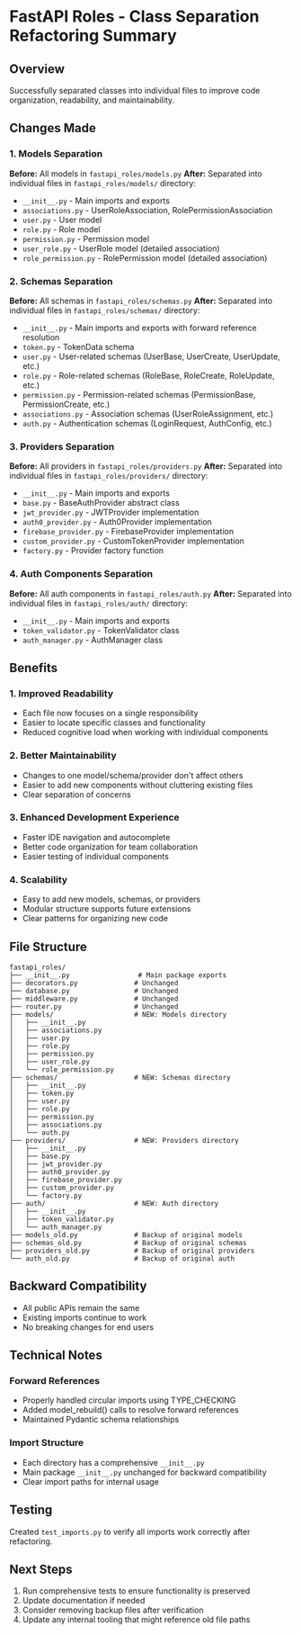 # FastAPI Roles - Class Separation Refactoring Summary

## Overview
Successfully separated classes into individual files to improve code organization, readability, and maintainability.

## Changes Made

### 1. Models Separation
**Before:** All models in `fastapi_roles/models.py`
**After:** Separated into individual files in `fastapi_roles/models/` directory:

- `__init__.py` - Main imports and exports
- `associations.py` - UserRoleAssociation, RolePermissionAssociation
- `user.py` - User model
- `role.py` - Role model  
- `permission.py` - Permission model
- `user_role.py` - UserRole model (detailed association)
- `role_permission.py` - RolePermission model (detailed association)

### 2. Schemas Separation
**Before:** All schemas in `fastapi_roles/schemas.py`
**After:** Separated into individual files in `fastapi_roles/schemas/` directory:

- `__init__.py` - Main imports and exports with forward reference resolution
- `token.py` - TokenData schema
- `user.py` - User-related schemas (UserBase, UserCreate, UserUpdate, etc.)
- `role.py` - Role-related schemas (RoleBase, RoleCreate, RoleUpdate, etc.)
- `permission.py` - Permission-related schemas (PermissionBase, PermissionCreate, etc.)
- `associations.py` - Association schemas (UserRoleAssignment, etc.)
- `auth.py` - Authentication schemas (LoginRequest, AuthConfig, etc.)

### 3. Providers Separation
**Before:** All providers in `fastapi_roles/providers.py`
**After:** Separated into individual files in `fastapi_roles/providers/` directory:

- `__init__.py` - Main imports and exports
- `base.py` - BaseAuthProvider abstract class
- `jwt_provider.py` - JWTProvider implementation
- `auth0_provider.py` - Auth0Provider implementation
- `firebase_provider.py` - FirebaseProvider implementation
- `custom_provider.py` - CustomTokenProvider implementation
- `factory.py` - Provider factory function

### 4. Auth Components Separation
**Before:** All auth components in `fastapi_roles/auth.py`
**After:** Separated into individual files in `fastapi_roles/auth/` directory:

- `__init__.py` - Main imports and exports
- `token_validator.py` - TokenValidator class
- `auth_manager.py` - AuthManager class

## Benefits

### 1. Improved Readability
- Each file now focuses on a single responsibility
- Easier to locate specific classes and functionality
- Reduced cognitive load when working with individual components

### 2. Better Maintainability
- Changes to one model/schema/provider don't affect others
- Easier to add new components without cluttering existing files
- Clear separation of concerns

### 3. Enhanced Development Experience
- Faster IDE navigation and autocomplete
- Better code organization for team collaboration
- Easier testing of individual components

### 4. Scalability
- Easy to add new models, schemas, or providers
- Modular structure supports future extensions
- Clear patterns for organizing new code

## File Structure

```
fastapi_roles/
├── __init__.py                 # Main package exports
├── decorators.py              # Unchanged
├── database.py                # Unchanged
├── middleware.py              # Unchanged
├── router.py                  # Unchanged
├── models/                    # NEW: Models directory
│   ├── __init__.py
│   ├── associations.py
│   ├── user.py
│   ├── role.py
│   ├── permission.py
│   ├── user_role.py
│   └── role_permission.py
├── schemas/                   # NEW: Schemas directory
│   ├── __init__.py
│   ├── token.py
│   ├── user.py
│   ├── role.py
│   ├── permission.py
│   ├── associations.py
│   └── auth.py
├── providers/                 # NEW: Providers directory
│   ├── __init__.py
│   ├── base.py
│   ├── jwt_provider.py
│   ├── auth0_provider.py
│   ├── firebase_provider.py
│   ├── custom_provider.py
│   └── factory.py
├── auth/                      # NEW: Auth directory
│   ├── __init__.py
│   ├── token_validator.py
│   └── auth_manager.py
├── models_old.py              # Backup of original models
├── schemas_old.py             # Backup of original schemas
├── providers_old.py           # Backup of original providers
└── auth_old.py                # Backup of original auth
```

## Backward Compatibility
- All public APIs remain the same
- Existing imports continue to work
- No breaking changes for end users

## Technical Notes

### Forward References
- Properly handled circular imports using TYPE_CHECKING
- Added model_rebuild() calls to resolve forward references
- Maintained Pydantic schema relationships

### Import Structure
- Each directory has a comprehensive `__init__.py`
- Main package `__init__.py` unchanged for backward compatibility
- Clear import paths for internal usage

## Testing
Created `test_imports.py` to verify all imports work correctly after refactoring.

## Next Steps
1. Run comprehensive tests to ensure functionality is preserved
2. Update documentation if needed
3. Consider removing backup files after verification
4. Update any internal tooling that might reference old file paths

